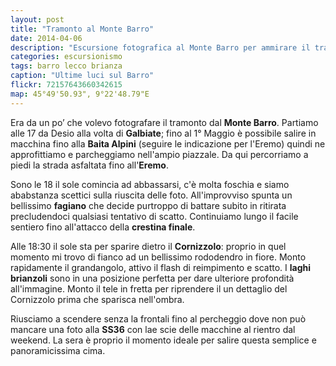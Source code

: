 ```yaml
---
layout: post
title: "Tramonto al Monte Barro"
date: 2014-04-06
description: "Escursione fotografica al Monte Barro per ammirare il tramonto sulla Brianza"
categories: escursionismo
tags: barro lecco brianza 
caption: "Ultime luci sul Barro"
flickr: 72157643660342615
map: 45°49'50.93", 9°22'48.79"E
---
```


Era da un po’ che volevo fotografare il tramonto dal **Monte Barro**. Partiamo alle 17 da Desio alla volta di **Galbiate**; fino al 1° Maggio è possibile salire in macchina fino alla **Baita Alpini** (seguire le indicazione per l'Eremo) quindi ne approfittiamo e parcheggiamo nell'ampio piazzale. Da qui percorriamo a piedi la strada asfaltata fino all'**Eremo**.

Sono le 18 il sole comincia ad abbassarsi, c'è molta foschia e siamo ababstanza scettici sulla riuscita delle foto. All'improvviso spunta un bellissimo **fagiano** che decide purtroppo di battare subito in ritirata precludendoci qualsiasi tentativo di scatto. Continuiamo lungo il facile sentiero fino all'attacco della **crestina finale**.

Alle 18:30 il sole sta per sparire dietro il **Cornizzolo**: proprio in quel momento mi trovo di fianco ad un bellissimo rododendro in fiore. Monto rapidamente il grandangolo, attivo il flash di reimpimento e scatto. I **laghi brianzoli** sono in una posizione perfetta per dare ulteriore profondità all'immagine. Monto il tele in fretta per riprendere il un dettaglio del Cornizzolo prima che sparisca nell'ombra.

Riusciamo a scendere senza la frontali fino al percheggio dove non può mancare una foto alla **SS36** con lae scie delle macchine al rientro dal weekend. La sera è proprio il momento ideale per salire questa semplice e panoramicissima cima.